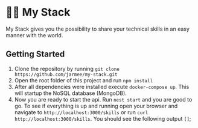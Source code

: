 # 🤙🏻 My Stack

My Stack gives you the possibility to share your technical skills in an easy manner with the world.

## Getting Started

1. Clone the repository by running `git clone https://github.com/jarmee/my-stack.git`
2. Open the root folder of this project and run `npm install`
3. After all dependencies were installed execute `docker-compose up`. This will startup the NoSQL database (MongoDB).
4. Now you are ready to start the api. Run `nest start` and you are good to go. To see if everything is up and running open your browser and navigate to `http://localhost:3000/skills` or run `curl http://localhost:3000/skills`. You should see the following output `[]`;
